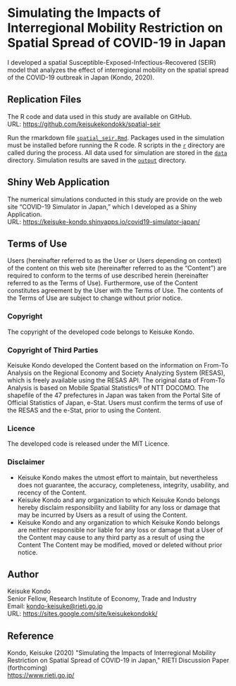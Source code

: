 # Simulating the Impacts of Interregional Mobility Restriction on Spatial Spread of COVID-19 in Japan

I developed a spatial Susceptible-Exposed-Infectious-Recovered (SEIR) model that analyzes the effect of interregional mobility on the spatial spread of the COVID-19 outbreak in Japan (Kondo, 2020). 

## Replication Files
The R code and data used in this study are available on GitHub.  
URL: https://github.com/keisukekondokk/spatial-seir

Run the rmarkdown file [`spatial_seir.Rmd`](./spatial_seir.Rmd). Packages used in the simulation must be installed before running the R code. R scripts in the [`r`](/r) directory are called during the process. All data used for simulation are stored in the [`data`](/data) directory. Simulation results are saved in the [`output`](/output) directory.

## Shiny Web Application
The numerical simulations conducted in this study are provide on the web site “COVID-19 Simulator in Japan,” which I developed as a Shiny Application.  
URL: https://keisuke-kondo.shinyapps.io/covid19-simulator-japan/

## Terms of Use
Users (hereinafter referred to as the User or Users depending on context) of the content on this web site (hereinafter referred to as the “Content”) are required to conform to the terms of use described herein (hereinafter referred to as the Terms of Use). Furthermore, use of the Content constitutes agreement by the User with the Terms of Use. The contents of the Terms of Use are subject to change without prior notice.

### Copyright
The copyright of the developed code belongs to Keisuke Kondo.

### Copyright of Third Parties
Keisuke Kondo developed the Content based on the information on From-To Analysis on the Regional Economy and Society Analyzing System (RESAS), which is freely available using the RESAS API. The original data of From-To Analysis is based on Mobile Spatial Statistics&reg; of NTT DOCOMO. The shapefile of the 47 prefectures in Japan was taken from the Portal Site of Official Statistics of Japan, e-Stat. Users must confirm the terms of use of the RESAS and the e-Stat, prior to using the Content.

### Licence
The developed code is released under the MIT Licence.

### Disclaimer 
- Keisuke Kondo makes the utmost effort to maintain, but nevertheless does not guarantee, the accuracy, completeness, integrity, usability, and recency of the Content.
- Keisuke Kondo and any organization to which Keisuke Kondo belongs hereby disclaim responsibility and liability for any loss or damage that may be incurred by Users as a result of using the Content. 
- Keisuke Kondo and any organization to which Keisuke Kondo belongs are neither responsible nor liable for any loss or damage that a User of the Content may cause to any third party as a result of using the Content
The Content may be modified, moved or deleted without prior notice.

## Author
Keisuke Kondo  
Senior Fellow, Research Institute of Economy, Trade and Industry  
Email: kondo-keisuke@rieti.go.jp  
URL: https://sites.google.com/site/keisukekondokk/  

## Reference
Kondo, Keisuke (2020) "Simulating the Impacts of Interregional Mobility Restriction on Spatial Spread of COVID-19 in Japan," RIETI Discussion Paper (forthcoming)  
https://www.rieti.go.jp/  
